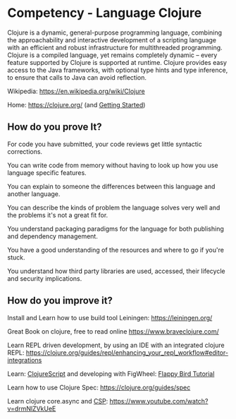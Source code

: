 # Competency - Language Clojure

Clojure is a dynamic, general-purpose programming language, combining the approachability and interactive development of a scripting language with an efficient and robust infrastructure for multithreaded programming. Clojure is a compiled language, yet remains completely dynamic – every feature supported by Clojure is supported at runtime. Clojure provides easy access to the Java frameworks, with optional type hints and type inference, to ensure that calls to Java can avoid reflection.

Wikipedia: https://en.wikipedia.org/wiki/Clojure

Home: https://clojure.org/ (and [Getting Started](https://clojure.org/guides/getting_started))

## How do you prove It?

For code you have submitted, your code reviews get little syntactic corrections.

You can write code from memory without having to look up how you use language specific features.

You can explain to someone the differences between this language and another language.

You can describe the kinds of problem the language solves very well and the problems it's not a great fit for.

You understand packaging paradigms for the language for both publishing and dependency management.

You have a good understanding of the resources and where to go if you're stuck.

You understand how third party libraries are used, accessed, their lifecycle and security implications.

## How do you improve it?

Install and Learn how to use build tool Leiningen: https://leiningen.org/

Great Book on clojure, free to read online https://www.braveclojure.com/

Learn REPL driven development, by using an IDE with an integrated clojure REPL: https://clojure.org/guides/repl/enhancing_your_repl_workflow#editor-integrations

Learn: [ClojureScript](https://clojurescript.org/) and developing with FigWheel: [Flappy Bird Tutorial](https://www.youtube.com/watch?v=KZjFVdU8VLI&t=2s)

Learn how to use Clojure Spec: https://clojure.org/guides/spec

Learn clojure core.async and [CSP](https://en.wikipedia.org/wiki/Communicating_sequential_processes): https://www.youtube.com/watch?v=drmNlZVkUeE




